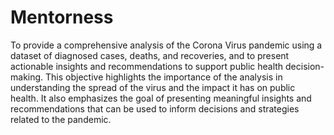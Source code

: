 # Mentorness
To provide a comprehensive analysis of the Corona Virus pandemic using a dataset of diagnosed cases, deaths, and recoveries, and to present actionable insights and recommendations to support public health decision-making.
This objective highlights the importance of the analysis in understanding the spread of the virus and the impact it has on public health. It also emphasizes the goal of presenting meaningful insights and recommendations that can be used to inform decisions and strategies related to the pandemic.
